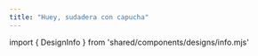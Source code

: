 ```yaml
---
title: "Huey, sudadera con capucha"
---
```


import { DesignInfo } from 'shared/components/designs/info.mjs'

<DesignInfo design='huey' docs />

